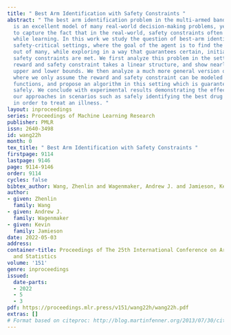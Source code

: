 ```yaml
---
title: " Best Arm Identification with Safety Constraints "
abstract: " The best arm identification problem in the multi-armed bandit setting
  is an excellent model of many real-world decision-making problems, yet it fails
  to capture the fact that in the real-world, safety constraints often must be met
  while learning. In this work we study the question of best-arm identification in
  safety-critical settings, where the goal of the agent is to find the best safe option
  out of many, while exploring in a way that guarantees certain, initially unknown
  safety constraints are met. We first analyze this problem in the setting where the
  reward and safety constraint takes a linear structure, and show nearly matching
  upper and lower bounds. We then analyze a much more general version of the problem
  where we only assume the reward and safety constraint can be modeled by monotonic
  functions, and propose an algorithm in this setting which is guaranteed to learn
  safely. We conclude with experimental results demonstrating the effectiveness of
  our approaches in scenarios such as safely identifying the best drug out of many
  in order to treat an illness. "
layout: inproceedings
series: Proceedings of Machine Learning Research
publisher: PMLR
issn: 2640-3498
id: wang22h
month: 0
tex_title: " Best Arm Identification with Safety Constraints "
firstpage: 9114
lastpage: 9146
page: 9114-9146
order: 9114
cycles: false
bibtex_author: Wang, Zhenlin and Wagenmaker, Andrew J. and Jamieson, Kevin
author:
- given: Zhenlin
  family: Wang
- given: Andrew J.
  family: Wagenmaker
- given: Kevin
  family: Jamieson
date: 2022-05-03
address:
container-title: Proceedings of The 25th International Conference on Artificial Intelligence
  and Statistics
volume: '151'
genre: inproceedings
issued:
  date-parts:
  - 2022
  - 5
  - 3
pdf: https://proceedings.mlr.press/v151/wang22h/wang22h.pdf
extras: []
# Format based on citeproc: http://blog.martinfenner.org/2013/07/30/citeproc-yaml-for-bibliographies/
---
```

